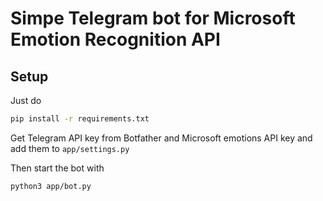 # Simpe Telegram bot for Microsoft Emotion Recognition API

Setup
-----

Just do
```sh
pip install -r requirements.txt
```

Get Telegram API key from Botfather and Microsoft emotions API key and add them to `app/settings.py`

Then start the bot with
```sh
python3 app/bot.py
```
